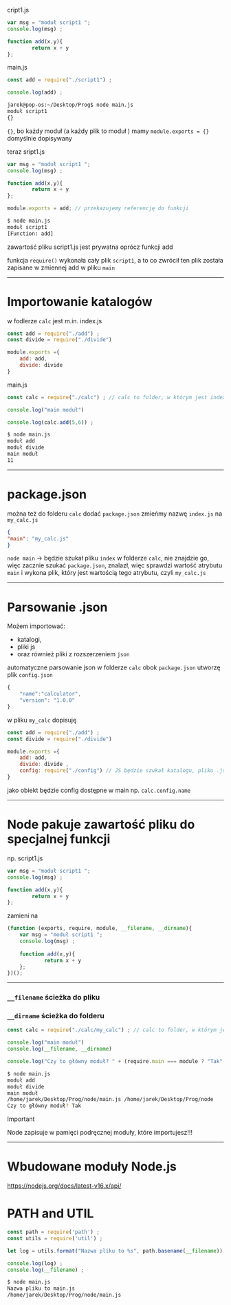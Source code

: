 cript1.js
```js
var msg = "moduł script1 ";
console.log(msg) ;

function add(x,y){
        return x + y
};
```

main.js
```js
const add = require("./script1") ;

console.log(add) ;
```

```bash
jarek@pop-os:~/Desktop/Prog$ node main.js
moduł script1 
{}
```
`{}`, bo każdy moduł (a każdy plik to moduł ) mamy `module.exports = {}` domyślnie dopisywany

teraz
sript1.js
```js
var msg = "moduł script1 ";
console.log(msg) ;

function add(x,y){
        return x + y
};

module.exports = add; // przekazujemy referencję do funkcji
```

```bash
$ node main.js
moduł script1 
[Function: add]
```
zawartość pliku script1.js jest prywatna oprócz funkcji add

funkcja `require()` wykonała cały plik `script1`, a to co zwrócił ten plik została zapisane w zmiennej add w pliku `main`


-------
# Importowanie katalogów

w fodlerze `calc` jest m.in.
index.js
```js
const add = require("./add") ;
const divide = require("./divide")

module.exports ={
	add: add,
	divide: divide
}
```
main.js
```js
const calc = require("./calc") ; // calc to folder, w którym jest index.js i JS będzie szukać index.js

console.log("main moduł")

console.log(calc.add(5,6)) ;
```

```bash
$ node main.js
moduł add 
moduł divide 
main moduł
11
```



----
# package.json
można też do folderu `calc` dodać `package.json`
zmieńmy nazwę `index.js` na `my_calc.js`
```json
{
"main": "my_calc.js"
}
```
`node main` -> będzie szukał pliku `index` w folderze `calc`,
	nie znajdzie go, więc
	zacznie szukać `package.json`, znalazł, więc
	sprawdzi wartość atrybutu `main` i wykona plik, który jest wartością tego atrybutu, czyli `my_calc.js`
	



--------------------
# Parsowanie .json
Możem importować:
- katalogi,
- pliki js
- oraz również pliki z rozszerzeniem `json`

automatyczne parsowanie json
 w folderze `calc` obok `package.json` utworzę plik `config.json`
```js
{
	"name":"calculator",
	"version": "1.0.0"
}
```

w pliku `my_calc` dopisuję
```js
const add = require("./add") ;
const divide = require("./divide")

module.exports ={
	add: add,
	divide: divide ,
	config: require("./config") // JS będzie szukał katalogu, pliku .js, jak nie uda się, to poszuka pliku json i go sparsuje do zwykłego obiektu JS
}
```

jako obiekt będzie config dostępne w main np. `calc.config.name`

-----------

# Node pakuje zawartość pliku do specjalnej funkcji

np. 
script1.js
```js
var msg = "moduł script1 ";
console.log(msg) ;

function add(x,y){
        return x + y
};
```

zamieni na
```js
(function (exports, require, module, __filename, __dirname){
	var msg = "moduł script1 ";
	console.log(msg) ;
	
	function add(x,y){
	        return x + y
	};
})();

```


-----------
### `__filename` ścieżka do pliku
### `__dirname` ścieżka do folderu

```js
const calc = require("./calc/my_calc") ; // calc to folder, w którym jest index.js

console.log("main moduł")
console.log(__filename, __dirname)

console.log("Czy to główny moduł? " + (require.main === module ? "Tak": "Nie."))
```

```bash
$ node main.js
moduł add 
moduł divide 
main moduł
/home/jarek/Desktop/Prog/node/main.js /home/jarek/Desktop/Prog/node
Czy to główny moduł? Tak
```

> [!important] 
> Node zapisuje w pamięci podręcznej moduły, które importujesz!!!



------
# Wbudowane moduły Node.js
https://nodejs.org/docs/latest-v16.x/api/

# PATH and UTIL
````js
const path = require('path') ;
const utils = require('util') ;

let log = utils.format("Nazwa pliku to %s", path.basename(__filename)) ;

console.log(log) ;
console.log(__filename) ;
````

```bash
$ node main.js 
Nazwa pliku to main.js
/home/jarek/Desktop/Prog/node/main.js
```





